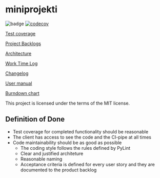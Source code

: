 # miniprojekti

![badge](https://github.com/niilolehtonen/miniprojekti/workflows/CI/badge.svg) [![codecov](https://codecov.io/gh/niilolehtonen/miniprojekti/graph/badge.svg?token=I8U5XNKEMN)](https://codecov.io/gh/niilolehtonen/miniprojekti)

[Test coverage](https://app.codecov.io/gh/niilolehtonen/miniprojekti)

[Project Backlogs](https://docs.google.com/spreadsheets/d/11NJdegCoARZEY236nIOfY796KON3OBQSXL787PBoxgs/edit#gid=1285507819)

[Architecture](./docs/architecture.md)

[Work Time Log](./docs/worktimelog.md)

[Changelog](./docs/changelog.md)

[User manual](./docs/user_manual.md)

[Burndown chart](https://github.com/niilolehtonen/miniprojekti/blob/main/docs/images/burndown_chart.png)

This project is licensed under the terms of the MIT license.

## Definition of Done
- Test coverage for completed functionality should be reasonable
- The client has access to see the code and the CI-pipe at all times
- Code maintainability should be as good as possible
  - The coding style follows the rules defined by PyLint
  - Clear and justified architeture
  - Reasonable naming
  - Acceptance criteria is defined for every user story and they are documented to the product backlog
